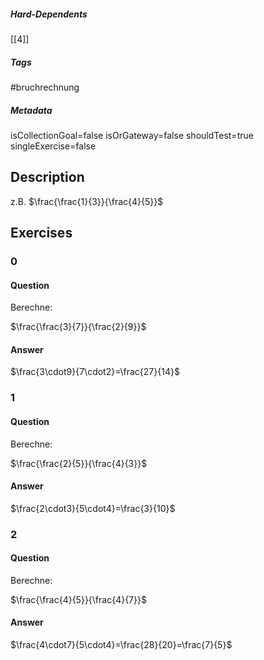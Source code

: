 ##### Hard-Dependents
[[4]]
##### Tags
#bruchrechnung
##### Metadata
isCollectionGoal=false
isOrGateway=false
shouldTest=true
singleExercise=false
## Description
z.B. $\frac{\frac{1}{3}}{\frac{4}{5}}$ 
## Exercises
### 0
#### Question
Berechne:

$\frac{\frac{3}{7}}{\frac{2}{9}}$
#### Answer
$\frac{3\cdot9}{7\cdot2}=\frac{27}{14}$
### 1
#### Question
Berechne:

$\frac{\frac{2}{5}}{\frac{4}{3}}$
#### Answer
$\frac{2\cdot3}{5\cdot4}=\frac{3}{10}$
### 2
#### Question
Berechne:

$\frac{\frac{4}{5}}{\frac{4}{7}}$
#### Answer
$\frac{4\cdot7}{5\cdot4}=\frac{28}{20}=\frac{7}{5}$
